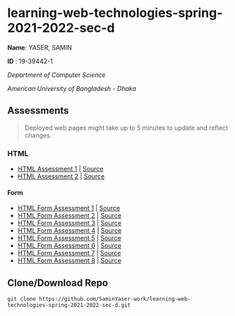 # learning-web-technologies-spring-2021-2022-sec-d

**Name**: YASER, SAMIN

**ID**  : 19-39442-1

*Department of Computer Science*

*American University of Bangladesh - Dhaka*

## Assessments
> Deployed web pages might take up to 5 minutes to update and reflect changes.

### HTML
- [HTML Assessment 1](https://saminyaser-work.github.io/learning-web-technologies-spring-2021-2022-sec-d/MID_LAB_TASK_02_HTML/assessment1_page1.html) | [Source](https://github.com/SaminYaser-work/learning-web-technologies-spring-2021-2022-sec-d/tree/master/MID_LAB_TASK_02_HTML)
- [HTML Assessment 2](https://saminyaser-work.github.io/learning-web-technologies-spring-2021-2022-sec-d/MID_LAB_TASK_02_HTML/assessment2_cv.html) | [Source](https://github.com/SaminYaser-work/learning-web-technologies-spring-2021-2022-sec-d/tree/master/MID_LAB_TASK_02_HTML)

#### Form
- [HTML Form Assessment 1](https://saminyaser-work.github.io/learning-web-technologies-spring-2021-2022-sec-d/MID_LAB_TASK_03_HTML_FORM/assessment1.html) | [Source](https://github.com/SaminYaser-work/learning-web-technologies-spring-2021-2022-sec-d/tree/master/MID_LAB_TASK_03_HTML_FORM/assessment1.html)
- [HTML Form Assessment 2](https://saminyaser-work.github.io/learning-web-technologies-spring-2021-2022-sec-d/MID_LAB_TASK_03_HTML_FORM/assessment2.html) | [Source](https://github.com/SaminYaser-work/learning-web-technologies-spring-2021-2022-sec-d/tree/master/MID_LAB_TASK_03_HTML_FORM/assessment2.html)
- [HTML Form Assessment 3](https://saminyaser-work.github.io/learning-web-technologies-spring-2021-2022-sec-d/MID_LAB_TASK_03_HTML_FORM/assessment3.html) | [Source](https://github.com/SaminYaser-work/learning-web-technologies-spring-2021-2022-sec-d/tree/master/MID_LAB_TASK_03_HTML_FORM/assessment3.html)
- [HTML Form Assessment 4](https://saminyaser-work.github.io/learning-web-technologies-spring-2021-2022-sec-d/MID_LAB_TASK_03_HTML_FORM/assessment4.html) | [Source](https://github.com/SaminYaser-work/learning-web-technologies-spring-2021-2022-sec-d/tree/master/MID_LAB_TASK_03_HTML_FORM/assessment4.html)
- [HTML Form Assessment 5](https://saminyaser-work.github.io/learning-web-technologies-spring-2021-2022-sec-d/MID_LAB_TASK_03_HTML_FORM/assessment5.html) | [Source](https://github.com/SaminYaser-work/learning-web-technologies-spring-2021-2022-sec-d/tree/master/MID_LAB_TASK_03_HTML_FORM/assessment5.html)
- [HTML Form Assessment 6](https://saminyaser-work.github.io/learning-web-technologies-spring-2021-2022-sec-d/MID_LAB_TASK_03_HTML_FORM/assessment6.html) | [Source](https://github.com/SaminYaser-work/learning-web-technologies-spring-2021-2022-sec-d/tree/master/MID_LAB_TASK_03_HTML_FORM/assessment6.html)
- [HTML Form Assessment 7](https://saminyaser-work.github.io/learning-web-technologies-spring-2021-2022-sec-d/MID_LAB_TASK_03_HTML_FORM/assessment7.html) | [Source](https://github.com/SaminYaser-work/learning-web-technologies-spring-2021-2022-sec-d/tree/master/MID_LAB_TASK_03_HTML_FORM/assessment7.html)
- [HTML Form Assessment 8](https://saminyaser-work.github.io/learning-web-technologies-spring-2021-2022-sec-d/MID_LAB_TASK_03_HTML_FORM/assessment8.html) | [Source](https://github.com/SaminYaser-work/learning-web-technologies-spring-2021-2022-sec-d/tree/master/MID_LAB_TASK_03_HTML_FORM/assessment8.html)



## Clone/Download Repo

```
git clone https://github.com/SaminYaser-work/learning-web-technologies-spring-2021-2022-sec-d.git
```

